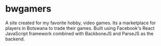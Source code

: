 bwgamers
========

A site created for my favorite hobby, video games. Its a marketplace for players in Botswana to trade their games. Built using Facebook's React JavaScript framework combined with BackboneJS and ParseJS as the backend.
